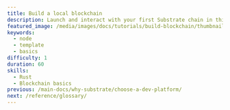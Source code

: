 ```yaml
---
title: Build a local blockchain
description: Launch and interact with your first Substrate chain in this minimal end-to-end guide.
featured_image: /media/images/docs/tutorials/build-blockchain/thumbnail.jpg
keywords:
  - node
  - template
  - basics
difficulty: 1
duration: 60
skills:
  - Rust
  - Blockchain basics
previous: /main-docs/why-substrate/choose-a-dev-platform/
next: /reference/glossary/
---
```

